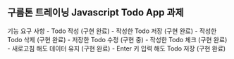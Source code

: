 <h2>구름톤 트레이닝 Javascript Todo App 과제</h2>
기능 요구 사항
- Todo 작성 (구현 완료)
- 작성한 Todo 저장 (구현 완료)
- 작성한 Todo 삭제 (구현 완료)
- 저장한 Todo 수정 (구현 중)
- 작성한 Todo 체크 (구현 완료)
- 새로고침 해도 데이터 유지 (구현 완료)
- Enter 키 입력 해도 Todo 저장 (구현 완료)
